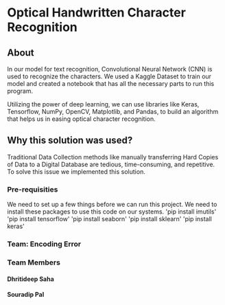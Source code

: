 # Optical Handwritten Character Recognition
## About
In our model for text recognition, Convolutional Neural Network (CNN) is used to recognize the characters. We used a Kaggle Dataset to train our model and created a notebook that has all the necessary parts to run this program.

Utilizing the power of deep learning, we can use libraries like Keras, Tensorflow, NumPy, OpenCV, Matplotlib, and Pandas, to build an algorithm that helps us in easing optical character recognition.
## Why this solution was used?
Traditional Data Collection methods like manually transferring Hard Copies of Data to a Digital Database are tedious, time-consuming, and repetitive. To solve this issue we implemented this solution.

### Pre-requisities
We need to set up a few things before we can run this project. We need to install these packages to use this code on our systems.
'pip install imutils'
'pip install tensorflow'
'pip install seaborn'
'pip install sklearn'
'pip install keras'

### Team: Encoding Error
### Team Members

#### Dhritideep Saha
#### Souradip Pal 
